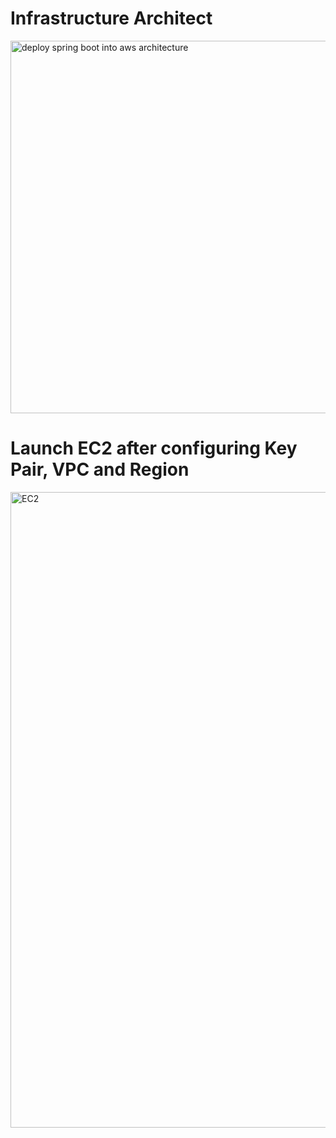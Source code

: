 # Infrastructure Architect 
<img width="1156" height="596" alt="deploy spring boot into aws architecture" src="https://github.com/user-attachments/assets/f13e30f6-15d5-44fb-b076-571124a7cca6" />

# Launch EC2 after configuring Key Pair, VPC and Region
<img width="1918" height="1017" alt="EC2" src="https://github.com/user-attachments/assets/9fa83a44-b7f2-4e53-8dae-ff03a01891df" />
